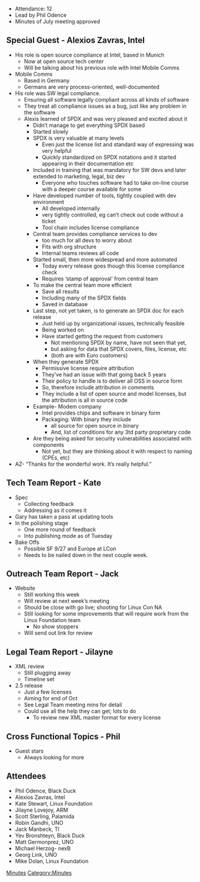   - Attendance: 12
  - Lead by Phil Odence
  - Minutes of July meeting approved

## Special Guest - Alexios Zavras, Intel

  - His role is open source compliance at Intel, based in Munich
      - Now at open source tech center
      - Will be talking about his previous role with Intel Mobile Comms
  - Mobile Comms
      - Based in Germany
      - Germans are very process-oriented, well-documented
  - His role was SW legal compliance.
      - Ensuring all software legally compliant across all kinds of
        software
      - They treat all compliance issues as a bug, just like any problem
        in the software
      - Alexis learned of SPDX and was very pleased and excited about it
          - Didn’t manage to get everything SPDX based
          - Started slowly
          - SPDX is very valuable at many levels
              - Even just the license list and standard way of
                expressing was very helpful
              - Quickly standardized on SPDX notations and it started
                appearing in their documentation etc
          - Included in training that was mandatory for SW devs and
            later extended to marketing, legal, biz dev
              - Everyone who touches software had to take on-line course
                with a deeper course available for some
          - Have developed number of tools, tightly coupled with dev
            environment
              - All developed internally
              - very tightly controlled, eg can’t check out code without
                a ticket
              - Tool chain includes license compliance
          - Central team provides compliance services to dev
              - too much for all devs to worry about
              - Fits with org structure
              - Internal teams reviews all code
          - Started small, then more widespread and more automated
              - Today every release goes though this license compliance
                check
              - Requires ‘stamp of approval’ from central team
          - To make the central team more efficient
              - Save all results
              - Including many of the SPDX fields
              - Saved in database
          - Last step, not yet taken, is to generate an SPDX doc for
            each release
              - Just held up by organizational issues, technically
                feasible
              - Being worked on
              - Have started getting the request from customers
                  - Not mentioning SPDX by name, have not seen that yet,
                  - but asking for data that SPDX covers, files,
                    license, etc
                  - (both are with Euro customers)
          - When they generate SPDX
              - Permissive license require attribution
              - They’ve had an issue with that going back 5 years
              - Their policy to handle is to deliver all OSS in source
                form
              - So, therefore include attribution in comments
              - They include a list of open source and model licenses,
                but the attribution is all in source code
          - Example- Modem company
              - Intel provides chips and software in binary form
              - Packaging: With binary they include
                  - all source for open source in binary
                  - And, list of conditions for any 3td party
                    proprietary code
          - Are they being asked for security vulnerabilities associated
            with components
              - Not yet, but they are thinking about it with respect to
                naming (CPEs, etc)
  - AZ- “Thanks for the wonderful work. It’s really helpful.”

## Tech Team Report - Kate

  - Spec
      - Collecting feedback
      - Addressing as it comes it
  - Gary has taken a pass at updating tools
  - In the polishing stage
      - One more round of feedback
      - Into publishing mode as of Tuesday
  - Bake Offs
      - Possible SF 9/27 and Europe at LCon
      - Needs to be nailed down in the next couple week.

## Outreach Team Report - Jack

  - Website
      - Still working this week
      - Will review at next week’s meeting
      - Should be close with go live; shooting for Linux Con NA
      - Still looking for some improvements that will require work from
        the Linux Foundation team
          - No show stoppers
      - Will send out link for review

## Legal Team Report - Jilayne

  - XML review
      - Still plugging away
      - Timeline set
  - 2.5 release
      - Just a few licenses
      - Aiming for end of Oct
      - See Legal Team meeting mins for detail
      - Could use all the help they can get; lots to do
          - To review new XML master format for every license

## Cross Functional Topics - Phil

  - Guest stars
      - Always looking for more

## Attendees

  - Phil Odence, Black Duck
  - Alexios Zavras, Intel
  - Kate Stewart, Linux Foundation
  - Jilayne Lovejoy, ARM
  - Scott Sterling, Palamida
  - Robin Gandhi, UNO
  - Jack Manbeck, TI
  - Yev Bronshteyn, Black Duck
  - Matt Germonprez, UNO
  - Michael Herzog- nexB
  - Georg Link, UNO
  - Mike Dolan, Linux Foundation

[Minutes](Category:General "wikilink")
[Category:Minutes](Category:Minutes "wikilink")
